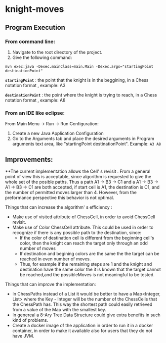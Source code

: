 # knight-moves

## Program Execution

### From command line:

1. Navigate to the root directory of the project.
1. Give the following command:

``` 
mvn exec:java -Dexec.mainClass=main.Main -Dexec.args="startingPoint destinationPoint"
```

__`startingPoint`__ : the point that the knight is in the beggining, in a Chess notation format , example: A3

__`destinationPoint`__ : the point where the knight is trying to reach,  in a Chess notation format , example: A8

### From an IDE like eclipse: 

From Main Menu -> Run -> Run Configuration:

1. Create a new Java Application Configuration
1. Go to the Arguments tab and place the desired arguments in Program arguments text area, like "startingPoint destinationPoint". Example: `A3 A8`

## Improvements:

**The current implementation allows the Cell' s revisit . From a general point of view this is acceptable, since algorithm is requested to give the whole set of the posible paths. Thus a path A1 -> B3 -> C1 and a A1 -> B3 -> A1 -> B3 -> C1 are both accepted, if start cell is A1, the destination is C1, and the number of permitted moves larger than 4. However, from the preformance perspective this behavior is not optimal.

Things that can increase the algorithm' s efficiency :

* Make use of visited attribute of ChessCell, in order to avoid ChessCell revisit.
* Make use of Color ChessCell attribute. This could be used in order to recognize if there is any possible path to the destination, since:
  * If the color of destination cell is different from the beginning cell's color, then the knight can reach the target only through an odd number of moves
  * If destination and begining colors are the same the the target can be reached in even number of moves.
  * Thus, for example if the remaining steps are 1 and the knight and destination have the same color the it is known that the target cannot be reached,and the possibleMoves is not meaningful to be tested.

Things that can improve the implementation:

* In ChessPaths instead of a List<ChessPath> it would be better to have a Map<Integer, List<ChessPath>> where the Key - Integer will be the number of the ChessCells that the ChessPath has. This way the shortest path could easily retrieved from a value of the Map with the smallest key.
* In genereal a 8-Ary Tree Data Structure could give extra benefits in such kind of problems.
* Create a docker image of the application in order to run it in a docker container, in order to make it available also for users that they do not have JVM.
